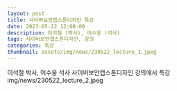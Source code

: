 ```yaml
---
layout: post
title: 사이버보안캡스톤디자인 특강
date: 2023-05-22 12:00:00
description: 이석철 (박사), 어수웅 (석사)
tags: 사이버보안캡스톤디자인, 강의
categories: 특강
thumbnail: assets/img/news/230522_lecture_1.jpeg
---
```


이석철 박사, 어수웅 석사 사이버보안캡스톤디자인 강의에서 특강
img/news/230522_lecture_2.jpeg